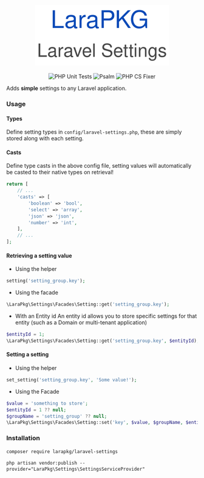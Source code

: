 <p align="center">
    <img src="logo.svg" alt="LaraPKG Laravel Settings">
    <br>
    <br>
    <img src="https://github.com/LaraPKG/laravel-settings/workflows/Tests/badge.svg" alt="PHP Unit Tests">
    <img src="https://github.com/LaraPKG/laravel-settings/workflows/Psalm/badge.svg" alt="Psalm">
    <img src="https://github.com/LaraPKG/laravel-settings/workflows/PHP%20CS%20Fixer/badge.svg" alt="PHP CS Fixer">
</p>

Adds **simple** settings to any Laravel application.

### Usage

#### Types

Define setting types in `config/laravel-settings.php`, these are simply stored along with each setting.

#### Casts

Define type casts in the above config file, setting values will automatically be casted to their native types on retrieval!
```php
return [
    // ...
    'casts' => [
        'boolean' => 'bool',
        'select' => 'array',
        'json' => 'json',
        'number' => 'int',
    ],
    // ...
];
```

#### Retrieving a setting value

- Using the helper
```php
setting('setting_group.key');
```

- Using the facade
```php
\LaraPkg\Settings\Facades\Setting::get('setting_group.key');
```

- With an Entity id
An entity id allows you to store specific settings for that entity (such as a Domain or multi-tenant application)
```php
$entityId = 1;
\LaraPkg\Settings\Facades\Setting::get('setting_group.key', $entityId);
```

#### Setting a setting

- Using the helper
```php
set_setting('setting_group.key', 'Some value!');
```

- Using the Facade
```php
$value = 'something to store';
$entityId = 1 ?? null;
$groupName = 'setting_group' ?? null;
\LaraPkg\Settings\Facades\Setting::set('key', $value, $groupName, $entityId);
```

### Installation

```shell script
composer require larapkg/laravel-settings
```

```shell script
php artisan vendor:publish --provider="LaraPkg\Settings\SettingsServiceProvider"
```
